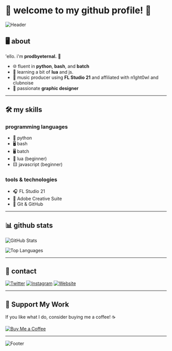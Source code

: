 # 🌟 welcome to my github profile! 🌟

![Header]([(https://raw.githubusercontent.com/prodbyeternal/prodbyeternal/main/header.png))

## 🖥️ about

'ello. i'm **prodbyeternal.** 👋

- 🌐 fluent in **python**, **bash**, and **batch**
- 🔄 learning a bit of **lua** and js.
- 🎵 music producer using **FL Studio 21** and affiliated with n1ght0wl and clubnoise
- 🎨 passionate **graphic designer**

---

## 🛠️ my skills

### programming languages
- 🐍 python
- 🖥️ bash
- 🖥️ batch
- 🦑 lua (beginner)
- 🟨 javascript (beginner)

### tools & technologies
- 🎧 FL Studio 21
- 🎨 Adobe Creative Suite
- 🔧 Git & GitHub

---

## 📊 github stats

![GitHub Stats](https://github-readme-stats.vercel.app/api?username=prodbyeternal&show_icons=true&theme=radical)

![Top Languages](https://github-readme-stats.vercel.app/api/top-langs/?username=prodbyeternal&layout=compact&theme=radical)

---

## 🌈 contact

[![Twitter](https://img.shields.io/badge/Twitter-1DA1F2?style=for-the-badge&logo=twitter&logoColor=white)](https://twitter.com/h4lfpayne)
[![Instagram](https://img.shields.io/badge/Instagram-E4405F?style=for-the-badge&logo=instagram&logoColor=white)](https://instagram.com/ethervxd)
[![Website](https://img.shields.io/badge/Website-000000?style=for-the-badge&logo=google-chrome&logoColor=white)](https://prodbyeternal.xyz)

---

## 💖 Support My Work

If you like what I do, consider buying me a coffee! ☕

[![Buy Me a Coffee](https://img.shields.io/badge/Buy%20Me%20a%20Coffee-FCC624?style=for-the-badge&logo=buy-me-a-coffee&logoColor=white)](https://buymeacoffee.com/YOUR_PROFILE)

---

![Footer]((https://raw.githubusercontent.com/prodbyeternal/prodbyeternal/main/footer.png))
